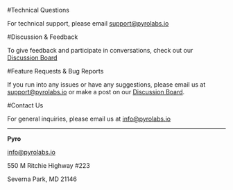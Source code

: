 #Technical Questions

For technical support, please email [support@pyrolabs.io](mailto:support@pyrolabs.io)

#Discussion & Feedback

To give feedback and participate in conversations, check out our [Discussion Board](http://pyrolabs.readme.io/v1.0/discuss)

#Feature Requests & Bug Reports

If you run into any issues or have any suggestions, please email us at [support@pyrolabs.io](mailto:support@pyrolabs.io) or make a post on our [Discussion Board](http://pyrolabs.readme.io/v1.0/discuss).

#Contact Us

For general inquiries, please email us at [info@pyrolabs.io](mailto:info@pyrolabs.io)

---

**Pyro**

[info@pyrolabs.io](mailto:info@pyrolabs.io)

550 M Ritchie Highway #223

Severna Park, MD 21146